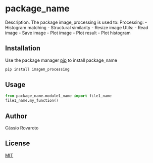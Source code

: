# package_name

Description. 
The package image_processing is used to:
	Processing: 
		- Histogram matching
		- Structural similarity	
		- Resize image
	Utils:
		- Read image
		- Save image
		- Plot image
		- Plot result
		- Plot histogram

## Installation

Use the package manager [pip](https://pip.pypa.io/en/stable/) to install package_name

```bash
pip install imagem_processing
```

## Usage

```python
from package_name.module1_name import file1_name
file1_name.my_function()
```

## Author
Cássio Rovaroto

## License
[MIT](https://choosealicense.com/licenses/mit/)